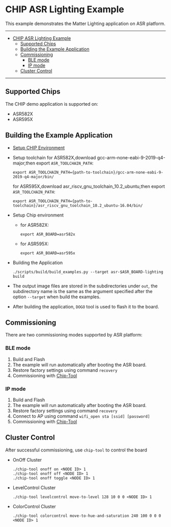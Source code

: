 # CHIP ASR Lighting Example

This example demonstrates the Matter Lighting application on ASR platform.

---

-   [CHIP ASR Lighting Example](#chip-asr-lighting-example)
    -   [Supported Chips](#supported-chips)
    -   [Building the Example Application](#building-the-example-application)
    -   [Commissioning](#commissioning)
        -   [BLE mode](#ble-mode)
        -   [IP mode](#ip-mode)
    -   [Cluster Control](#cluster-control)

---

## Supported Chips

The CHIP demo application is supported on:

-   ASR582X
-   ASR595X

## Building the Example Application

-   [Setup CHIP Environment](../../../docs/guides/BUILDING.md)

-   Setup toolchain for ASR582X,download gcc-arm-none-eabi-9-2019-q4-major,then
    export `ASR_TOOLCHAIN_PATH`:
    ```
    export ASR_TOOLCHAIN_PATH={path-to-toolchain}/gcc-arm-none-eabi-9-2019-q4-major/bin/
    ```
    for ASR595X,download asr_riscv_gnu_toolchain_10.2_ubuntu,then export
    `ASR_TOOLCHAIN_PATH`:
    ```
    export ASR_TOOLCHAIN_PATH={path-to-toolchain}/asr_riscv_gnu_toolchain_10.2_ubuntu-16.04/bin/
    ```
-   Setup Chip environment
    -   for ASR582X:
        ```
        export ASR_BOARD=asr582x
        ```
    -   for ASR595X:
        ```
        export ASR_BOARD=asr595x
        ```
-   Building the Application
    ```
    ./scripts/build/build_examples.py --target asr-$ASR_BOARD-lighting build
    ```
-   The output image files are stored in the subdirectories under `out`, the
    subdirectory name is the same as the argument specified after the option
    `--target` when build the examples.

-   After building the application, `DOGO` tool is used to flash it to the
    board.

## Commissioning

There are two commissioning modes supported by ASR platform:

### BLE mode

1. Build and Flash
2. The example will run automatically after booting the ASR board.
3. Restore factory settings using command `recovery`
4. Commissioning with
   [Chip-Tool](https://github.com/project-chip/connectedhomeip/tree/master/examples/chip-tool)

### IP mode

1. Build and Flash
2. The example will run automatically after booting the ASR board.
3. Restore factory settings using command `recovery`
4. Connect to AP using command `wifi_open sta [ssid] [password]`
5. Commissioning with
   [Chip-Tool](https://github.com/project-chip/connectedhomeip/tree/master/examples/chip-tool)

## Cluster Control

After successful commissioning, use `chip-tool` to control the board

-   OnOff Cluster
    ```
    ./chip-tool onoff on <NODE ID> 1
    ./chip-tool onoff off <NODE ID> 1
    ./chip-tool onoff toggle <NODE ID> 1
    ```
-   LevelControl Cluster

    ```
    ./chip-tool levelcontrol move-to-level 128 10 0 0 <NODE ID> 1
    ```

-   ColorControl Cluster
    ```
    ./chip-tool colorcontrol move-to-hue-and-saturation 240 100 0 0 0 <NODE ID> 1
    ```
